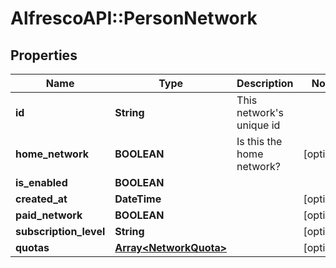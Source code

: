 # AlfrescoAPI::PersonNetwork

## Properties
Name | Type | Description | Notes
------------ | ------------- | ------------- | -------------
**id** | **String** | This network&#39;s unique id | 
**home_network** | **BOOLEAN** | Is this the home network? | [optional] 
**is_enabled** | **BOOLEAN** |  | 
**created_at** | **DateTime** |  | [optional] 
**paid_network** | **BOOLEAN** |  | [optional] 
**subscription_level** | **String** |  | [optional] 
**quotas** | [**Array&lt;NetworkQuota&gt;**](NetworkQuota.md) |  | [optional] 


